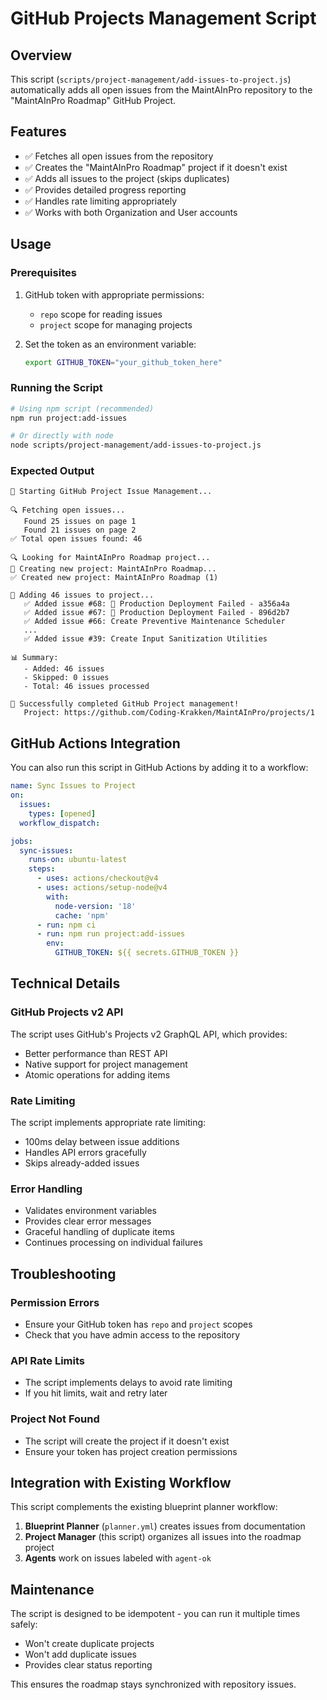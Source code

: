 # GitHub Projects Management Script

## Overview

This script (`scripts/project-management/add-issues-to-project.js`)
automatically adds all open issues from the MaintAInPro repository to the
"MaintAInPro Roadmap" GitHub Project.

## Features

- ✅ Fetches all open issues from the repository
- ✅ Creates the "MaintAInPro Roadmap" project if it doesn't exist
- ✅ Adds all issues to the project (skips duplicates)
- ✅ Provides detailed progress reporting
- ✅ Handles rate limiting appropriately
- ✅ Works with both Organization and User accounts

## Usage

### Prerequisites

1. GitHub token with appropriate permissions:
   - `repo` scope for reading issues
   - `project` scope for managing projects

2. Set the token as an environment variable:
   ```bash
   export GITHUB_TOKEN="your_github_token_here"
   ```

### Running the Script

```bash
# Using npm script (recommended)
npm run project:add-issues

# Or directly with node
node scripts/project-management/add-issues-to-project.js
```

### Expected Output

```
🚀 Starting GitHub Project Issue Management...

🔍 Fetching open issues...
   Found 25 issues on page 1
   Found 21 issues on page 2
✅ Total open issues found: 46

🔍 Looking for MaintAInPro Roadmap project...
📝 Creating new project: MaintAInPro Roadmap...
✅ Created new project: MaintAInPro Roadmap (1)

📝 Adding 46 issues to project...
   ✅ Added issue #68: 🚨 Production Deployment Failed - a356a4a
   ✅ Added issue #67: 🚨 Production Deployment Failed - 896d2b7
   ✅ Added issue #66: Create Preventive Maintenance Scheduler
   ...
   ✅ Added issue #39: Create Input Sanitization Utilities

📊 Summary:
   - Added: 46 issues
   - Skipped: 0 issues
   - Total: 46 issues processed

🎉 Successfully completed GitHub Project management!
   Project: https://github.com/Coding-Krakken/MaintAInPro/projects/1
```

## GitHub Actions Integration

You can also run this script in GitHub Actions by adding it to a workflow:

```yaml
name: Sync Issues to Project
on:
  issues:
    types: [opened]
  workflow_dispatch:

jobs:
  sync-issues:
    runs-on: ubuntu-latest
    steps:
      - uses: actions/checkout@v4
      - uses: actions/setup-node@v4
        with:
          node-version: '18'
          cache: 'npm'
      - run: npm ci
      - run: npm run project:add-issues
        env:
          GITHUB_TOKEN: ${{ secrets.GITHUB_TOKEN }}
```

## Technical Details

### GitHub Projects v2 API

The script uses GitHub's Projects v2 GraphQL API, which provides:

- Better performance than REST API
- Native support for project management
- Atomic operations for adding items

### Rate Limiting

The script implements appropriate rate limiting:

- 100ms delay between issue additions
- Handles API errors gracefully
- Skips already-added issues

### Error Handling

- Validates environment variables
- Provides clear error messages
- Graceful handling of duplicate items
- Continues processing on individual failures

## Troubleshooting

### Permission Errors

- Ensure your GitHub token has `repo` and `project` scopes
- Check that you have admin access to the repository

### API Rate Limits

- The script implements delays to avoid rate limiting
- If you hit limits, wait and retry later

### Project Not Found

- The script will create the project if it doesn't exist
- Ensure your token has project creation permissions

## Integration with Existing Workflow

This script complements the existing blueprint planner workflow:

1. **Blueprint Planner** (`planner.yml`) creates issues from documentation
2. **Project Manager** (this script) organizes all issues into the roadmap
   project
3. **Agents** work on issues labeled with `agent-ok`

## Maintenance

The script is designed to be idempotent - you can run it multiple times safely:

- Won't create duplicate projects
- Won't add duplicate issues
- Provides clear status reporting

This ensures the roadmap stays synchronized with repository issues.

